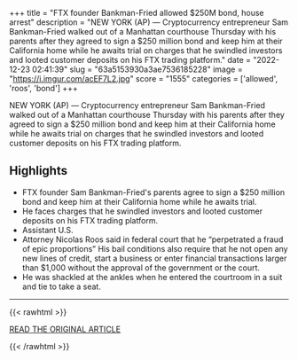 +++
title = "FTX founder Bankman-Fried allowed $250M bond, house arrest"
description = "NEW YORK (AP) — Cryptocurrency entrepreneur Sam Bankman-Fried walked out of a Manhattan courthouse Thursday with his parents after they agreed to sign a $250 million bond and keep him at their California home while he awaits trial on charges that he swindled investors and looted customer deposits on his FTX trading platform."
date = "2022-12-23 02:41:39"
slug = "63a5153930a3ae7536185228"
image = "https://i.imgur.com/acEF7L2.jpg"
score = "1555"
categories = ['allowed', 'roos', 'bond']
+++

NEW YORK (AP) — Cryptocurrency entrepreneur Sam Bankman-Fried walked out of a Manhattan courthouse Thursday with his parents after they agreed to sign a $250 million bond and keep him at their California home while he awaits trial on charges that he swindled investors and looted customer deposits on his FTX trading platform.

## Highlights

- FTX founder Sam Bankman-Fried's parents agree to sign a $250 million bond and keep him at their California home while he awaits trial.
- He faces charges that he swindled investors and looted customer deposits on his FTX trading platform.
- Assistant U.S.
- Attorney Nicolas Roos said in federal court that he “perpetrated a fraud of epic proportions” His bail conditions also require that he not open any new lines of credit, start a business or enter financial transactions larger than $1,000 without the approval of the government or the court.
- He was shackled at the ankles when he entered the courtroom in a suit and tie to take a seat.

---

{{< rawhtml >}}
  <p class="article-category">
    <a target="_blank" href="https://apnews.com/article/e51c72c60cd76d242a48b19b16fd9998">READ THE ORIGINAL ARTICLE</a>
  </p>
{{< /rawhtml >}}
